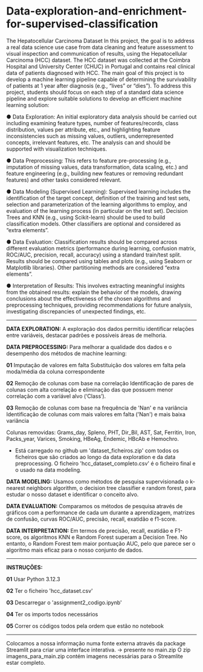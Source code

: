 # Data-exploration-and-enrichment-for-supervised-classification
The Hepatocellular Carcinoma Dataset
In this project, the goal is to address a real data science use case from data cleaning and feature assessment to visual inspection and communication of results, using the Hepatocellular Carcinoma (HCC) dataset. The HCC dataset was collected at the Coimbra Hospital and University Center (CHUC) in Portugal and contains real clinical data of patients diagnosed with HCC. The main goal of this project is to develop a machine learning pipeline capable of determining the survivability of patients at 1 year after diagnosis (e.g., “lives” or “dies”). To address this project, students should focus on each step of a standard data science pipeline and explore suitable solutions to develop an efficient machine learning solution:

● Data Exploration: An initial exploratory data analysis should be carried out including examining feature types, number of features/records, class distribution, values per attribute, etc., and highlighting feature inconsistencies such as missing values, outliers, underrepresented concepts, irrelevant features, etc. The analysis can and should be supported with visualization techniques.

● Data Preprocessing: This refers to feature pre-processing (e.g., imputation of missing values, data transformation, data scaling, etc.) and feature engineering (e.g., building new features or removing redundant features) and other tasks considered relevant.

● Data Modeling (Supervised Learning): Supervised learning includes the identification of the target concept, definition of the training and test sets, selection and parameterization of the learning algorithms to employ, and evaluation of the learning process (in particular on the test set). Decision Trees and KNN (e.g., using Scikit-learn) should be used to build classification models. Other classifiers are optional and considered as “extra elements”.

● Data Evaluation: Classification results should be compared across different evaluation metrics (performance during learning, confusion matrix, ROC/AUC, precision, recall, accuracy) using a standard train/test split. Results should be compared using tables and plots (e.g., using Seaborn or Matplotlib libraries). Other partitioning methods are considered “extra elements”.

● Interpretation of Results: This involves extracting meaningful insights from the obtained results: explain the behavior of the models, drawing conclusions about the effectiveness of the chosen algorithms and preprocessing techniques, providing recommendations for future analysis, investigating discrepancies of unexpected findings, etc.


------

**DATA EXPLORATION:** 
A exploração dos dados permitiu identificar relações entre variáveis, destacar padrões e possíveis áreas de melhoria.
 

**DATA PREPROCESSING:**
Para melhorar a qualidade dos dados e o desempenho dos métodos de machine learning:

**01** Imputação de valores em falta
Substituição dos valores em falta pela moda/média da coluna correspondente

**02** Remoção de colunas com base na correlação
Identificação de pares de colunas com alta correlação e eliminação das que possuem menor correlação com a variável alvo (‘Class’).

**03** Remoção de colunas com base na frequência de 'Nan' e na variância
Identificação de colunas com mais valores em falta ('Nan') e mais baixa variância

Colunas removidas: Grams_day, Spleno, PHT, Dir_Bil, AST, Sat, Ferritin, Iron, Packs_year, Varices, Smoking, HBeAg, Endemic, HBcAb e Hemochro.

- Está carregado no github um 'dataset_ficheiros.zip' com todos os ficheiros que são criados ao longo da data exploration e da data preprocessing. O ficheiro 'hcc_dataset_completo.csv' é o ficheiro final e o usado na data modeling.

**DATA MODELING:**
Usamos como métodos de pesquisa supervisionada o k-nearest neighbors algorithm, o decision tree classifier e random forest, para estudar o nosso dataset e identificar o conceito alvo.


**DATA EVALUATION:**
Comparamos os métodos de pesquisa através de gráficos com a performance de cada um durante a aprendizagem, matrizes de confusão, curvas ROC/AUC, precisão, recall, exatidão e f1-score.


**DATA INTERPRETATION:**
Em termos de precisão, recall, exatidão e F1-score, os algoritmos KNN e Random Forest superam a Decision Tree. No entanto, o Random Forest tem maior pontuação AUC, pelo que parece ser o algoritmo mais eficaz para o nosso conjunto de dados.


------

**INSTRUÇÕES:**

**01** Usar Python 3.12.3

**02** Ter o ficheiro 'hcc_dataset.csv'

**03** Descarregar o 'assignment2_codigo.ipynb'

**04** Ter os imports todos necessários 

**05** Correr os códigos todos pela ordem que estão no notebook


------

Colocamos a nossa informação numa fonte externa através da package Streamlit para criar uma interface interativa. -> presente no main.zip 
O zip imagens_para_main.zip contém imagens necessárias para o Streamlite estar completo.


